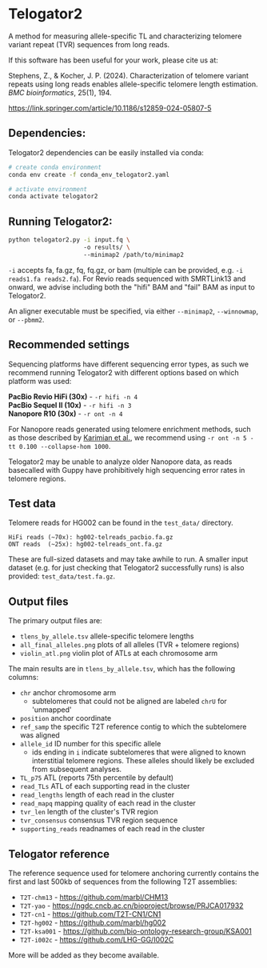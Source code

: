 # Telogator2
A method for measuring allele-specific TL and characterizing telomere variant repeat (TVR) sequences from long reads.

If this software has been useful for your work, please cite us at:

Stephens, Z., & Kocher, J. P. (2024). Characterization of telomere variant repeats using long reads enables allele-specific telomere length estimation. *BMC bioinformatics*, 25(1), 194.

https://link.springer.com/article/10.1186/s12859-024-05807-5



## Dependencies:

Telogator2 dependencies can be easily installed via conda:

```bash
# create conda environment
conda env create -f conda_env_telogator2.yaml

# activate environment
conda activate telogator2
```


## Running Telogator2:

```bash
python telogator2.py -i input.fq \ 
                     -o results/ \ 
                     --minimap2 /path/to/minimap2
```

`-i` accepts fa, fa.gz, fq, fq.gz, or bam (multiple can be provided, e.g. `-i reads1.fa reads2.fa`). For Revio reads sequenced with SMRTLink13 and onward, we advise including both the "hifi" BAM and "fail" BAM as input to Telogator2.

An aligner executable must be specified, via either `--minimap2`, `--winnowmap`, or `--pbmm2`.



## Recommended settings

Sequencing platforms have different sequencing error types, as such we recommend running Telogator2 with different options based on which platform was used:

**PacBio Revio HiFi (30x)** - `-r hifi -n 4`  
**PacBio Sequel II (10x)** - `-r hifi -n 3`  
**Nanopore R10 (30x)** - `-r ont -n 4`  

For Nanopore reads generated using telomere enrichment methods, such as those described by [Karimian et al.](https://www.science.org/doi/abs/10.1126/science.ado0431), we recommend using `-r ont -n 5 -tt 0.100 --collapse-hom 1000`.  

Telogator2 may be unable to analyze older Nanopore data, as reads basecalled with Guppy have prohibitively high sequencing error rates in telomere regions.



## Test data

Telomere reads for HG002 can be found in the `test_data/` directory.

```
HiFi reads (~70x): hg002-telreads_pacbio.fa.gz
ONT reads  (~25x): hg002-telreads_ont.fa.gz
```

These are full-sized datasets and may take awhile to run. A smaller input dataset (e.g. for just checking that Telogator2 successfully runs) is also provided: `test_data/test.fa.gz`.



## Output files

The primary output files are:

* `tlens_by_allele.tsv` allele-specific telomere lengths
* `all_final_alleles.png` plots of all alleles (TVR + telomere regions)
* `violin_atl.png` violin plot of ATLs at each chromosome arm

The main results are in `tlens_by_allele.tsv`, which has the following columns:

* `chr` anchor chromosome arm
  * subtelomeres that could not be aligned are labeled `chrU` for 'unmapped'
* `position` anchor coordinate
* `ref_samp` the specific T2T reference contig to which the subtelomere was aligned
* `allele_id` ID number for this specific allele
  * ids ending in `i` indicate subtelomeres that were aligned to known interstitial telomere regions. These alleles should likely be excluded from subsequent analyses.
* `TL_p75` ATL (reports 75th percentile by default)
* `read_TLs` ATL of each supporting read in the cluster
* `read_lengths` length of each read in the cluster
* `read_mapq` mapping quality of each read in the cluster
* `tvr_len` length of the cluster's TVR region
* `tvr_consensus` consensus TVR region sequence
* `supporting_reads` readnames of each read in the cluster



## Telogator reference

The reference sequence used for telomere anchoring currently contains the first and last 500kb of sequences from the following T2T assemblies:

* `T2T-chm13` - https://github.com/marbl/CHM13
* `T2T-yao` - https://ngdc.cncb.ac.cn/bioproject/browse/PRJCA017932
* `T2T-cn1` - https://github.com/T2T-CN1/CN1
* `T2T-hg002` - https://github.com/marbl/hg002
* `T2T-ksa001` - https://github.com/bio-ontology-research-group/KSA001
* `T2T-i002c` - https://github.com/LHG-GG/I002C

More will be added as they become available.
